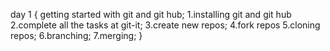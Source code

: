 day 1 {
    getting started with git and git hub;
        1.installing git and git hub
        2.complete all the tasks at git-it;
        3.create new repos;
        4.fork repos
        5.cloning repos;
        6.branching;
        7.merging;
}

